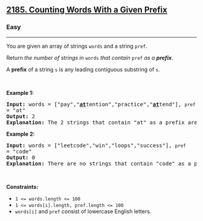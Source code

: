 <h2><a href="https://leetcode.com/problems/counting-words-with-a-given-prefix/">2185. Counting Words With a Given Prefix</a></h2><h3>Easy</h3><hr><div><p>You are given an array of strings <code>words</code> and a string <code>pref</code>.</p>

<p>Return <em>the number of strings in </em><code>words</code><em> that contain </em><code>pref</code><em> as a <strong>prefix</strong></em>.</p>

<p>A <strong>prefix</strong> of a string <code>s</code> is any leading contiguous substring of <code>s</code>.</p>

<p>&nbsp;</p>
<p><strong>Example 1:</strong></p>

<pre><strong>Input:</strong> words = ["pay","<strong><u>at</u></strong>tention","practice","<u><strong>at</strong></u>tend"], <code>pref </code>= "at"
<strong>Output:</strong> 2
<strong>Explanation:</strong> The 2 strings that contain "at" as a prefix are: "<u><strong>at</strong></u>tention" and "<u><strong>at</strong></u>tend".
</pre>

<p><strong>Example 2:</strong></p>

<pre><strong>Input:</strong> words = ["leetcode","win","loops","success"], <code>pref </code>= "code"
<strong>Output:</strong> 0
<strong>Explanation:</strong> There are no strings that contain "code" as a prefix.
</pre>

<p>&nbsp;</p>
<p><strong>Constraints:</strong></p>

<ul>
	<li><code>1 &lt;= words.length &lt;= 100</code></li>
	<li><code>1 &lt;= words[i].length, pref.length &lt;= 100</code></li>
	<li><code>words[i]</code> and <code>pref</code> consist of lowercase English letters.</li>
</ul>
</div>